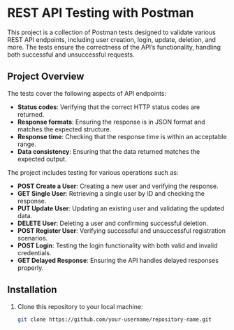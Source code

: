 # REST API Testing with Postman

This project is a collection of Postman tests designed to validate various REST API endpoints, including user creation, login, update, deletion, and more. The tests ensure the correctness of the API’s functionality, handling both successful and unsuccessful requests.

## Project Overview

The tests cover the following aspects of API endpoints:
- **Status codes**: Verifying that the correct HTTP status codes are returned.
- **Response formats**: Ensuring the response is in JSON format and matches the expected structure.
- **Response time**: Checking that the response time is within an acceptable range.
- **Data consistency**: Ensuring that the data returned matches the expected output.

The project includes testing for various operations such as:
- **POST Create a User**: Creating a new user and verifying the response.
- **GET Single User**: Retrieving a single user by ID and checking the response.
- **PUT Update User**: Updating an existing user and validating the updated data.
- **DELETE User**: Deleting a user and confirming successful deletion.
- **POST Register User**: Verifying successful and unsuccessful registration scenarios.
- **POST Login**: Testing the login functionality with both valid and invalid credentials.
- **GET Delayed Response**: Ensuring the API handles delayed responses properly.

## Installation

1. Clone this repository to your local machine:
   ```bash
   git clone https://github.com/your-username/repository-name.git
